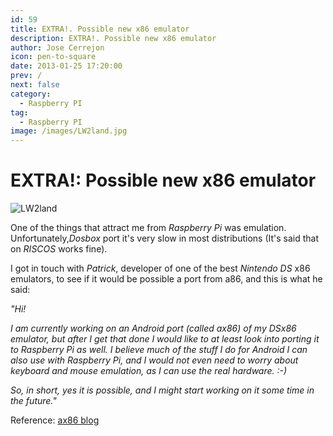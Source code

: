 ```yaml
---
id: 59
title: EXTRA!. Possible new x86 emulator
description: EXTRA!. Possible new x86 emulator
author: Jose Cerrejon
icon: pen-to-square
date: 2013-01-25 17:20:00
prev: /
next: false
category:
  - Raspberry PI
tag:
  - Raspberry PI
image: /images/LW2land.jpg
---
```


# EXTRA!: Possible new x86 emulator

![LW2land](/images/LW2land.jpg)

One of the things that attract me from *Raspberry Pi* was emulation. Unfortunately,*Dosbox* port it's very slow in most distributions (It's said that on *RISCOS* works fine).

I got in touch with *Patrick*, developer of one of the best *Nintendo DS* x86 emulators, to see if it would be possible a port from a86, and this is what he said:

*"Hi!*

*I am currently working on an Android port (called ax86) of my DSx86 emulator, but after I get that done I would like to at least look into porting it to Raspberry Pi as well. I believe much of the stuff I do for Android I can also use with Raspberry Pi, and I would not even need to worry about keyboard and mouse emulation, as I can use the real hardware. :-)*

*So, in short, yes it is possible, and I might start working on it some time in the future."*

Reference: [ax86 blog](http://rpix86.patrickaalto.com/rblog.html)